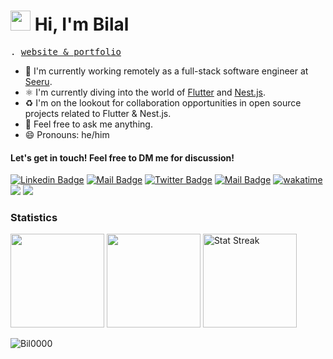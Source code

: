 <h1 class="flex"><img src="https://tva1.sinaimg.cn/large/e6c9d24egy1h1571l0uucg205k05egri.gif" width="32" />&nbsp;Hi, I'm Bilal</h1>

<p align="left">
  <samp>.
        <a href="https://bilalbakr-port.bil0009.repl.co" target='_blank'>website & portfolio</a>
  </samp>
</p>

- 🏢 I'm currently working remotely as a full-stack software engineer at [Seeru](https://seeru.com).
- ⚛️ I'm currently diving into the world of [Flutter](https://flutter.dev) and [Nest.js](https://nestjs.com).
- ♻️ I'm on the lookout for collaboration opportunities in open source projects related to Flutter & Nest.js.
- 💬 Feel free to ask me anything.
- 😄 Pronouns: he/him


####  Let's get in touch! Feel free to DM me for discussion!

[![Linkedin Badge](https://img.shields.io/badge/-Bilal%20Bakr-0e76a8?style=flat&labelColor=0e76a8&logo=linkedin&logoColor=white)](https://www.linkedin.com/in/bilal-bakr-3557b9207)
[![Mail Badge](https://img.shields.io/badge/-bilal.bakr.elsherif@gmail.com-c0392b?style=flat&labelColor=c0392b&logo=gmail&logoColor=white)](mailto:bilal.bakr.elsherif@gmail.com)
[![Twitter Badge](https://img.shields.io/badge/-@bil00099-1ca0f1?style=flat&labelColor=1ca0f1&logo=twitter&logoColor=white&link=https://twitter.com/bil00099)](https://twitter.com/bil00099)
[![Mail Badge](https://img.shields.io/badge/-@bil0000-8A2BE2?style=flat&labelColor=8A2BE2&logo=discord&logoColor=white)](https://discordapp.com/users/1144295423314493490) 
[![wakatime](https://wakatime.com/badge/user/018deacf-6dcc-4a6e-bcc6-1fc61b00ec09.svg)](https://wakatime.com/@018deacf-6dcc-4a6e-bcc6-1fc61b00ec09)
[![](https://komarev.com/ghpvc/?username=bil0000&color=blue&label=Profile%20Views)](https://github.com/bil0000/bil0000)
[![](https://img.shields.io/github/followers/bil0000?label=GitHub%20Followers)](https://github.com/bil0000)
<br />

### Statistics

<span><img height="150"  src="https://github-readme-stats.vercel.app/api/top-langs/?username=bil0000&layout=compact&hide=php&langs_count=6" /></span>
<span><a href="https://github.com/bil0000?tab=repositories&q=&type=&language=&sort=stargazers"><img height="150" src="https://github-readme-stats.vercel.app/api?username=bil0000&show_icons=true&count_private=true&hide=contribs" /></a></span>
<span><img src="https://github-readme-streak-stats.herokuapp.com/?user=bil0000" height="150" alt="Stat Streak" /></span>

![Bil0000](https://github-profile-trophy.vercel.app/?username=Bil0000&margin-w=20)
